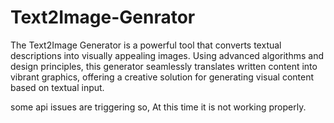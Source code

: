 # Text2Image-Genrator
The Text2Image Generator is a powerful tool that converts textual descriptions into visually appealing images. Using advanced algorithms and design principles, this generator seamlessly translates written content into vibrant graphics, offering a creative solution for generating visual content based on textual input.

some api issues are triggering so, At this time it is not working properly. 
